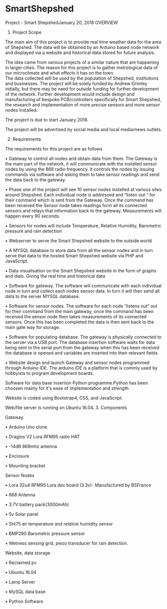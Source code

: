 # SmartShepshed
Project - Smart ShepshedJanuary 20, 2018
OVERVIEW
1.	Project Scope

The main aim of this project is to provide real time weather data for the area of Shepshed.  The data will be obtained by an Arduino based node network and displayed via a website and historical data stored for future analysis.

The idea came from various projects of a similar nature that are happening in larger cities.  The reason for this project is to gather metrological data of our microclimate and what effects it has on the town.  
The data collected will be used by the population of Shepshed, institutions and businesses. The project will be solely funded by Andrew Grimley initially, but there may be need for outside funding for further development of the network. 
Further development would include design and manufacturing of bespoke PCB/controllers specifically for Smart Shepshed, the research and implementation of more precise sensors and more sensor nodes installed.

The project is due to start January 2018.

The project will be advertised by social media and local media/news outlets.

2.	Requirements

The requirements for this project are as follows
  
  •	Gateway to control all nodes and obtain data from them.  The Gateway is the main part of the network, it will communicate with the installed sensor nodes by using the 868 radio frequency.  It controls the nodes by issuing commands via software and asking them to take sensor readings and send the data back to the gateway. 

•	Phase one of the project will see 10 sensor nodes installed at various sites around Shepshed.  Each individual node is addressed and “listen out “ for their command which is sent from the Gateway.  Once the command has been received the Sensor node takes readings form all its connected sensors and relays that information back to the gateway.  Measurements will happen every 90 seconds.

•	Sensors for nodes will include Temperature, Relative Humidity, Barometric pressure and rain detection

•	Webserver to serve the Smart Shepshed website to the outside world

•	A MYSQL database to store data from all the sensor nodes and in turn serve that data to the hosted Smart Shepshed website via PHP and JavaScript.

•	Data visualisation on the Smart Shepshed website in the form of graphs and dials.  Giving the real time and historical data   

•	Software for gateway.  The software will communicate with each individual node in turn and collect each nodes sensor data. In turn it will then send all data to the server MYSQL database. 

•	Software for sensor nodes. The software for each node “listens out” out for their command from the main gateway,  once the command has been received the sensor node then takes measurements of its connected sensors.  Once this has been completed the data is then sent back to the main gate way for storage.

•	Software for populating database. The gateway is physically connected to the server via a USB port.  The database insertion software waits for data being sent to the serial port from the gateway when this has been received the database is opened and variables are inserted into their relevant fields 

•	Website design and launch
Gateway and sensor nodes programmed through Arduino IDE. The arduino IDE is a platform that is commly used by hobbyists to program development boards. 

Software for data base insertion Python programme.Python has been choosen mainly for it's ease of implementation and strength 

Website is coded using Bootstrap4, CSS, and JavaScript. 

Web/file server is running on Ubuntu 16.04.
3. Components

Gateway.

•	Arduino Uno clone 

•	Dragino V2 Lora RFM95 radio HAT

•	-14dB 868mhz antenna

•	Enclosure 

•	Mounting bracket 
	

Sensor Nodes

•	Lora 32u4 RFM95 Lora dev board (3.3v)- Manufactured by BSFrance

•	868 Antenna

•	3.7V battery pack(3000mAh)

•	5v Solar panel

•	Sht75 air temperature and relative humidity sensor

•	BMP280 Barometric pressure sensor

•	Wetness sensing grid, piezo transducer for rain detection. 

Website, data storage

•	Reclaimed pc 

•	Ubuntu 16.04

•	Lamp Server

•	MySQL data base 

•	Python Software
 
